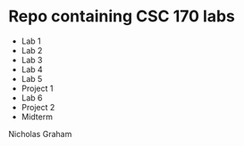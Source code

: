 Repo containing CSC 170 labs
============================

* Lab 1
* Lab 2
* Lab 3
* Lab 4
* Lab 5  
* Project 1  
* Lab 6  
* Project 2  
* Midterm  
  
Nicholas Graham
